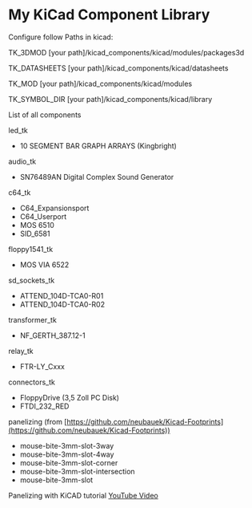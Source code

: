 # My KiCad Component Library

Configure follow Paths in kicad:

TK_3DMOD            [your path]/kicad_components/kicad/modules/packages3d

TK_DATASHEETS       [your path]/kicad_components/kicad/datasheets

TK_MOD              [your path]/kicad_components/kicad/modules

TK_SYMBOL_DIR       [your path]/kicad_components/kicad/library

List of all components

led_tk

- 10 SEGMENT BAR GRAPH ARRAYS (Kingbright)

audio_tk

- SN76489AN Digital Complex Sound Generator

c64_tk

- C64_Expansionsport
- C64_Userport
- MOS 6510
- SID_6581

floppy1541_tk

- MOS VIA 6522

sd_sockets_tk

- ATTEND_104D-TCA0-R01
- ATTEND_104D-TCA0-R02

transformer_tk

- NF_GERTH_387.12-1

relay_tk

- FTR-LY_Cxxx

connectors_tk

- FloppyDrive (3,5 Zoll PC Disk)
- FTDI_232_RED

panelizing (from [https://github.com/neubauek/Kicad-Footprints](https://github.com/neubauek/Kicad-Footprints))

- mouse-bite-3mm-slot-3way
- mouse-bite-3mm-slot-4way
- mouse-bite-3mm-slot-corner
- mouse-bite-3mm-slot-intersection
- mouse-bite-3mm-slot

Panelizing with KiCAD tutorial [YouTube Video](https://www.youtube.com/watch?v=RfKCsGOrUSo&t=1481s)
